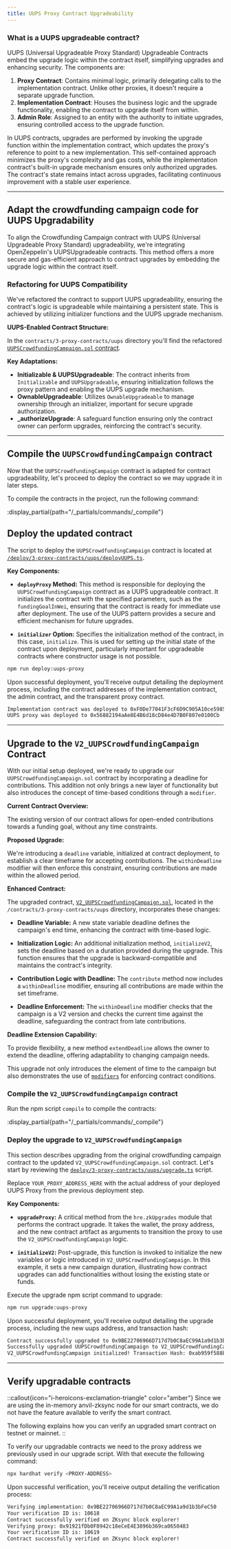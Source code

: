 ```yaml
---
title: UUPS Proxy Contract Upgradeability
---
```


### What is a UUPS upgradeable contract?

UUPS (Universal Upgradeable Proxy Standard) Upgradeable Contracts embed the upgrade logic
within the contract itself, simplifying upgrades and enhancing security. The components are:

1. **Proxy Contract**: Contains minimal logic, primarily delegating calls to the implementation
contract. Unlike other proxies, it doesn't require a separate upgrade function.
1. **Implementation Contract**: Houses the business logic and the upgrade functionality,
enabling the contract to upgrade itself from within.
1. **Admin Role**: Assigned to an entity with the authority to initiate upgrades, ensuring
controlled access to the upgrade function.

In UUPS contracts, upgrades are performed by invoking the upgrade function within the
implementation contract, which updates the proxy's reference to point to a new implementation.
This self-contained approach minimizes the proxy's complexity and gas costs, while the
implementation contract's built-in upgrade mechanism ensures only authorized upgrades.
The contract's state remains intact across upgrades, facilitating continuous improvement
with a stable user experience.

---

## Adapt the crowdfunding campaign code for UUPS Upgradability

To align the Crowdfunding Campaign contract with UUPS (Universal Upgradeable Proxy Standard) upgradeability,
we're integrating OpenZeppelin's UUPSUpgradeable contracts. This method offers a more secure and gas-efficient
approach to contract upgrades by embedding the upgrade logic within the contract itself.

### Refactoring for UUPS Compatibility

We've refactored the contract to support UUPS upgradeability, ensuring the contract's logic
is upgradeable while maintaining a persistent state. This is achieved by utilizing initializer
functions and the UUPS upgrade mechanism.

**UUPS-Enabled Contract Structure:**

In the `contracts/3-proxy-contracts/uups` directory you'll find the refactored
[`UUPSCrowdfundingCampaign.sol` contract][uups-crowdfunding-campaign-sol].

**Key Adaptations:**

- **Initializable & UUPSUpgradeable**: The contract inherits from `Initializable` and `UUPSUpgradeable`,
ensuring initialization follows the proxy pattern and enabling the UUPS upgrade mechanism.
- **OwnableUpgradeable**: Utilizes `OwnableUpgradeable` to manage ownership through an initializer,
important for secure upgrade authorization.
- **_authorizeUpgrade**: A safeguard function ensuring only the contract owner can perform upgrades,
reinforcing the contract's security.

---

## Compile the `UUPSCrowdfundingCampaign` contract

Now that the `UUPSCrowdfundingCampaign` contract is adapted for contract upgradeability, let's proceed to deploy
the contract so we may upgrade it in later steps.

To compile the contracts in the project, run the following command:

:display_partial{path="/_partials/commands/_compile"}

## Deploy the updated contract

The script to deploy the `UUPSCrowdfundingCampaign` contract is located at [`/deploy/3-proxy-contracts/uups/deployUUPS.ts`][deploy-script].

**Key Components:**

- **`deployProxy` Method:** This method is responsible for deploying the `UUPSCrowdfundingCampaign`
contract as a UUPS upgradeable contract. It initializes the contract with the specified parameters,
such as the `fundingGoalInWei`, ensuring that the contract is ready for immediate use after deployment.
The use of the UUPS pattern provides a secure and efficient mechanism for future upgrades.

- **`initializer` Option:** Specifies the initialization method of the contract, in this case, `initialize`.
This is used for setting up the initial state of the contract upon deployment, particularly important
for upgradeable contracts where constructor usage is not possible.

```bash [npm]
npm run deploy:uups-proxy
```

Upon successful deployment, you'll receive output detailing the deployment process,
including the contract addresses of the implementation
contract, the admin contract, and the transparent
proxy contract.

```bash
Implementation contract was deployed to 0xF0De77041F3cF6D9C905A10ce59858b17E57E3B9
UUPS proxy was deployed to 0x56882194aAe8E4B6d18cD84e4D7B0F807e0100Cb
```

---

## Upgrade to the `V2_UUPSCrowdfundingCampaign` Contract

With our initial setup deployed, we're ready to upgrade our `UUPSCrowdfundingCampaign.sol`
contract by incorporating a deadline for contributions. This addition not only brings
a new layer of functionality but also introduces the concept of time-based conditions
through a `modifier`.

**Current Contract Overview:**

The existing version of our contract allows for open-ended contributions towards a
funding goal, without any time constraints.

**Proposed Upgrade:**

We're introducing a `deadline` variable, initialized at contract deployment, to establish a
clear timeframe for accepting contributions.
The `withinDeadline` modifier will then enforce this constraint,
ensuring contributions are made within the allowed period.

**Enhanced Contract:**

The upgraded contract, [`V2_UUPSCrowdfundingCampaign.sol`][v2-uups-crowdfunding-campaign-sol],
located in the `/contracts/3-proxy-contracts/uups` directory, incorporates these changes:

- **Deadline Variable:** A new state variable deadline defines the campaign's end time,
enhancing the contract with time-based logic.

- **Initialization Logic:** An additional initialization method, `initializeV2`, sets the deadline
based on a duration provided during the upgrade. This function ensures that the upgrade is
backward-compatible and maintains the contract's integrity.

- **Contribution Logic with Deadline:** The `contribute` method now includes a `withinDeadline` modifier,
ensuring all contributions are made within the set timeframe.

- **Deadline Enforcement:** The `withinDeadline` modifier checks that the campaign is a V2 version and checks the current time against the deadline,
safeguarding the contract from late contributions.

**Deadline Extension Capability:**

To provide flexibility, a new method `extendDeadline` allows the owner to extend the deadline,
offering adaptability to changing campaign needs.

This upgrade not only introduces the element of time to the campaign but also
demonstrates the use of [`modifiers`](https://docs.soliditylang.org/en/latest/contracts.html#function-modifiers) for enforcing contract conditions.

### Compile the `V2_UUPSCrowdfundingCampaign` contract

Run the npm script `compile` to compile the contracts:

:display_partial{path="/_partials/commands/_compile"}

### Deploy the upgrade to `V2_UUPSCrowdfundingCampaign`

This section describes upgrading from the original
crowdfunding campaign contract to the updated `V2_UUPSCrowdfundingCampaign.sol` contract.
Let's start by reviewing the [`deploy/3-proxy-contracts/uups/upgrade.ts`][upgrade-script]
script.

Replace `YOUR_PROXY_ADDRESS_HERE` with the actual address of your
deployed UUPS Proxy from the previous deployment step.

**Key Components:**

- **`upgradeProxy`:** A critical method from the `hre.zkUpgrades` module that
performs the contract upgrade. It takes the wallet, the proxy address, and the
new contract artifact as arguments to transition the proxy to use the `V2_UUPSCrowdfundingCampaign` logic.

- **`initializeV2`:** Post-upgrade, this function is invoked to initialize the new
variables or logic introduced in `V2_UUPSCrowdfundingCampaign`. In this example,
it sets a new campaign duration, illustrating how contract upgrades can add
functionalities without losing the existing state or funds.

Execute the upgrade npm script command to upgrade:

```bash [npm]
npm run upgrade:uups-proxy
```

Upon successful deployment, you'll receive output detailing the upgrade process,
including the new uups address, and transaction hash:

```bash
Contract successfully upgraded to 0x9BE22706966D717d7b0C8aEC99A1a9d1b3bFeC50 with tx 0x24ad582828b23b98d207ec7c057cd6a9c911bea22dbe85e0affd7479b00d90e9
Successfully upgraded UUPSCrowdfundingCampaign to V2_UUPSCrowdfundingCampaign
V2_UUPSCrowdfundingCampaign initialized! Transaction Hash: 0xab959f588b64dc6dee1e94d5fa0da2ae205c7438cf097d26d3ba73690e2b09e8
```

---

## Verify upgradable contracts

::callout{icon="i-heroicons-exclamation-triangle" color="amber"}
Since we are using the in-memory anvil-zksync node for our smart contracts, we do not have the feature
available to verify the smart contract.

The following explains how you can verify an upgraded smart contract on testnet or mainnet.
::

To verify our upgradable contracts we need to the proxy address we previously used in our upgrade script.
With that execute the following command:

```bash [npm]
npx hardhat verify <PROXY-ADDRESS>
```

Upon successful verification, you'll receive output detailing the verification process:

```bash
Verifying implementation: 0x9BE22706966D717d7b0C8aEC99A1a9d1b3bFeC50
Your verification ID is: 10618
Contract successfully verified on ZKsync block explorer!
Verifying proxy: 0x91921fDb0F8942c18eCeE4E3896b369ca0650483
Your verification ID is: 10619
Contract successfully verified on ZKsync block explorer!
```

[uups-crowdfunding-campaign-sol]: https://github.com/matter-labs/zksync-contract-templates/blob/main/templates/101/contracts/3-proxy-contracts/uups/UUPSCrowdfundingCampaign.sol
[deploy-script]: https://github.com/matter-labs/zksync-contract-templates/blob/main/templates/101/deploy/3-proxy-contracts/uups/deploy.ts
[v2-uups-crowdfunding-campaign-sol]: https://github.com/matter-labs/zksync-contract-templates/blob/main/templates/101/contracts/3-proxy-contracts/uups/V2_UUPSCrowdfundingCampaign.sol
[upgrade-script]: https://github.com/matter-labs/zksync-contract-templates/blob/main/templates/101/deploy/3-proxy-contracts/uups/upgrade.ts
